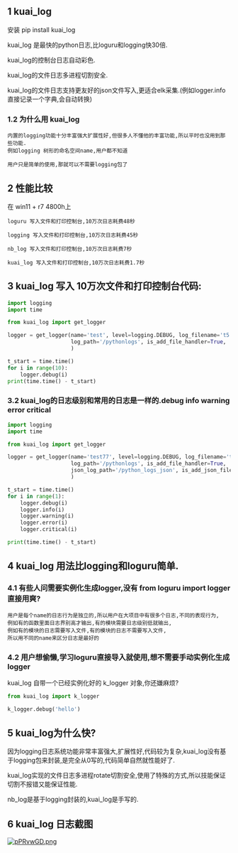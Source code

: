 ## 1 kuai_log

安装 pip install kuai_log

kuai_log 是最快的python日志,比loguru和logging快30倍.

kuai_log的控制台日志自动彩色.

kuai_log的文件日志多进程切割安全.

kuai_log的文件日志支持更友好的json文件写入,更适合elk采集.(例如logger.info直接记录一个字典,会自动转换)

### 1.2 为什么用 kuai_log

```
内置的logging功能十分丰富强大扩展性好,但很多人不懂他的丰富功能,所以平时也没用到那些功能. 
例如logging 树形的命名空间name,用户都不知道

用户只是简单的使用,那就可以不需要logging包了
```

## 2 性能比较

在 win11 + r7 4800h上

```
loguru 写入文件和打印控制台,10万次日志耗费48秒

logging 写入文件和打印控制台,10万次日志耗费45秒

nb_log 写入文件和打印控制台,10万次日志耗费7秒

kuai_log 写入文件和打印控制台,10万次日志耗费1.7秒
```

## 3 kuai_log 写入 10万次文件和打印控制台代码:

```python
import logging
import time

from kuai_log import get_logger

logger = get_logger(name='test', level=logging.DEBUG, log_filename='t5.log',
                    log_path='/pythonlogs', is_add_file_handler=True,
                    )

t_start = time.time()
for i in range(10):
    logger.debug(i)
print(time.time() - t_start)
```

### 3.2 kuai_log的日志级别和常用的日志是一样的.debug info warning error critical 

```python
import logging
import time

from kuai_log import get_logger

logger = get_logger(name='test77', level=logging.DEBUG, log_filename='t777.log',
                    log_path='/pythonlogs', is_add_file_handler=True,
                    json_log_path='/python_logs_json', is_add_json_file_handler=True,
                    )

t_start = time.time()
for i in range(1):
    logger.debug(i)
    logger.info(i)
    logger.warning(i)
    logger.error(i)
    logger.critical(i)

print(time.time() - t_start)
```

## 4 kuai_log 用法比logging和loguru简单.

### 4.1 有些人问需要实例化生成logger,没有 from loguru import logger直接用爽?

```
用户是每个name的日志行为是独立的,所以用户在大项目中有很多个日志,不同的表现行为,
例如有的函数里面日志界别高才输出,有的模块需要日志级别低就输出,
例如有的模块的日志需要写入文件,有的模块的日志不需要写入文件,
所以用不同的name来区分日志是最好的
```

### 4.2 用户想偷懒,学习loguru直接导入就使用,想不需要手动实例化生成logger

kuai_log 自带一个已经实例化好的 k_logger 对象,你还嫌麻烦?

```python
from kuai_log import k_logger

k_logger.debug('hello')
```

## 5 kuai_log为什么快?

因为logging日志系统功能非常丰富强大,扩展性好,代码较为复杂,kuai_log没有基于logging包来封装,是完全从0写的,代码简单自然就性能好了.

kuai_log实现的文件日志多进程rotate切割安全,使用了特殊的方式,所以技能保证切割不报错又能保证性能.

nb_log是基于logging封装的,kuai_log是手写的.

## 6 kuai_log 日志截图

[![pPRvwGD.png](https://z1.ax1x.com/2023/09/14/pPRvwGD.png)](https://imgse.com/i/pPRvwGD)